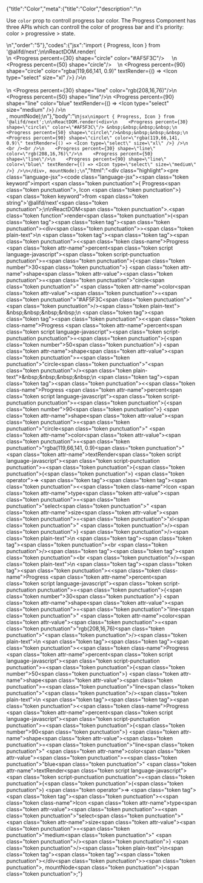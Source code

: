 {"title":"Color","meta":{"title":"Color","description":"\n<p>Use <code>color</code> prop to controll progress bar color. The Progress Component has three APIs which can controll the color of progress bar and it&#39;s priority: color &gt; progressive &gt;  state.</p>\n","order":"5"},"codes":{"jsx":"import { Progress, Icon } from '@alifd/next';\n\nReactDOM.render(<div>\n    <Progress percent={30} shape=\"circle\" color=\"#AF5F3C\"/> &nbsp;&nbsp;&nbsp;&nbsp;\n    <Progress percent={50} shape=\"circle\"/>&nbsp;&nbsp;&nbsp;&nbsp;\n    <Progress percent={90} shape=\"circle\" color=\"rgba(119,66,141, 0.9)\" textRender={() => <Icon type=\"select\" size=\"xl\" />} />\n    <br /><br />\n    <Progress percent={30} shape=\"line\" color=\"rgb(208,16,76)\"/>\n    <Progress percent={50} shape=\"line\"/>\n    <Progress percent={90} shape=\"line\" color=\"blue\" textRender={() => <Icon type=\"select\" size=\"medium\" />} />\n</div>, mountNode);\n"},"body":"\n````jsx\nimport { Progress, Icon } from '@alifd/next';\n\nReactDOM.render(<div>\n    <Progress percent={30} shape=\"circle\" color=\"#AF5F3C\"/> &nbsp;&nbsp;&nbsp;&nbsp;\n    <Progress percent={50} shape=\"circle\"/>&nbsp;&nbsp;&nbsp;&nbsp;\n    <Progress percent={90} shape=\"circle\" color=\"rgba(119,66,141, 0.9)\" textRender={() => <Icon type=\"select\" size=\"xl\" />} />\n    <br /><br />\n    <Progress percent={30} shape=\"line\" color=\"rgb(208,16,76)\"/>\n    <Progress percent={50} shape=\"line\"/>\n    <Progress percent={90} shape=\"line\" color=\"blue\" textRender={() => <Icon type=\"select\" size=\"medium\" />} />\n</div>, mountNode);\n````","html":"<script>(function(){\"use strict\";\n\nvar _next = require(\"@alifd/next\");\n\nReactDOM.render(React.createElement(\n    \"div\",\n    null,\n    React.createElement(_next.Progress, { percent: 30, shape: \"circle\", color: \"#AF5F3C\" }),\n    \" \\xA0\\xA0\\xA0\\xA0\",\n    React.createElement(_next.Progress, { percent: 50, shape: \"circle\" }),\n    \"\\xA0\\xA0\\xA0\\xA0\",\n    React.createElement(_next.Progress, { percent: 90, shape: \"circle\", color: \"rgba(119,66,141, 0.9)\", textRender: function textRender() {\n            return React.createElement(_next.Icon, { type: \"select\", size: \"xl\" });\n        } }),\n    React.createElement(\"br\", null),\n    React.createElement(\"br\", null),\n    React.createElement(_next.Progress, { percent: 30, shape: \"line\", color: \"rgb(208,16,76)\" }),\n    React.createElement(_next.Progress, { percent: 50, shape: \"line\" }),\n    React.createElement(_next.Progress, { percent: 90, shape: \"line\", color: \"blue\", textRender: function textRender() {\n            return React.createElement(_next.Icon, { type: \"select\", size: \"medium\" });\n        } })\n), mountNode);})()</script><div class=\"highlight\"><pre class=\"language-jsx\"><code class=\"language-jsx\"><span class=\"token keyword\">import</span> <span class=\"token punctuation\">{</span> Progress<span class=\"token punctuation\">,</span> Icon <span class=\"token punctuation\">}</span> <span class=\"token keyword\">from</span> <span class=\"token string\">'@alifd/next'</span><span class=\"token punctuation\">;</span>\n\nReactDOM<span class=\"token punctuation\">.</span><span class=\"token function\">render</span><span class=\"token punctuation\">(</span><span class=\"token tag\"><span class=\"token tag\"><span class=\"token punctuation\">&lt;</span>div</span><span class=\"token punctuation\">></span></span><span class=\"token plain-text\">\n    </span><span class=\"token tag\"><span class=\"token tag\"><span class=\"token punctuation\">&lt;</span><span class=\"token class-name\">Progress</span></span> <span class=\"token attr-name\">percent</span><span class=\"token script language-javascript\"><span class=\"token script-punctuation punctuation\">=</span><span class=\"token punctuation\">{</span><span class=\"token number\">30</span><span class=\"token punctuation\">}</span></span> <span class=\"token attr-name\">shape</span><span class=\"token attr-value\"><span class=\"token punctuation\">=</span><span class=\"token punctuation\">\"</span>circle<span class=\"token punctuation\">\"</span></span> <span class=\"token attr-name\">color</span><span class=\"token attr-value\"><span class=\"token punctuation\">=</span><span class=\"token punctuation\">\"</span>#AF5F3C<span class=\"token punctuation\">\"</span></span><span class=\"token punctuation\">/></span></span><span class=\"token plain-text\"> &amp;nbsp;&amp;nbsp;&amp;nbsp;&amp;nbsp;\n    </span><span class=\"token tag\"><span class=\"token tag\"><span class=\"token punctuation\">&lt;</span><span class=\"token class-name\">Progress</span></span> <span class=\"token attr-name\">percent</span><span class=\"token script language-javascript\"><span class=\"token script-punctuation punctuation\">=</span><span class=\"token punctuation\">{</span><span class=\"token number\">50</span><span class=\"token punctuation\">}</span></span> <span class=\"token attr-name\">shape</span><span class=\"token attr-value\"><span class=\"token punctuation\">=</span><span class=\"token punctuation\">\"</span>circle<span class=\"token punctuation\">\"</span></span><span class=\"token punctuation\">/></span></span><span class=\"token plain-text\">&amp;nbsp;&amp;nbsp;&amp;nbsp;&amp;nbsp;\n    </span><span class=\"token tag\"><span class=\"token tag\"><span class=\"token punctuation\">&lt;</span><span class=\"token class-name\">Progress</span></span> <span class=\"token attr-name\">percent</span><span class=\"token script language-javascript\"><span class=\"token script-punctuation punctuation\">=</span><span class=\"token punctuation\">{</span><span class=\"token number\">90</span><span class=\"token punctuation\">}</span></span> <span class=\"token attr-name\">shape</span><span class=\"token attr-value\"><span class=\"token punctuation\">=</span><span class=\"token punctuation\">\"</span>circle<span class=\"token punctuation\">\"</span></span> <span class=\"token attr-name\">color</span><span class=\"token attr-value\"><span class=\"token punctuation\">=</span><span class=\"token punctuation\">\"</span>rgba(119,66,141, 0.9)<span class=\"token punctuation\">\"</span></span> <span class=\"token attr-name\">textRender</span><span class=\"token script language-javascript\"><span class=\"token script-punctuation punctuation\">=</span><span class=\"token punctuation\">{</span><span class=\"token punctuation\">(</span><span class=\"token punctuation\">)</span> <span class=\"token operator\">=></span> <span class=\"token tag\"><span class=\"token tag\"><span class=\"token punctuation\">&lt;</span><span class=\"token class-name\">Icon</span></span> <span class=\"token attr-name\">type</span><span class=\"token attr-value\"><span class=\"token punctuation\">=</span><span class=\"token punctuation\">\"</span>select<span class=\"token punctuation\">\"</span></span> <span class=\"token attr-name\">size</span><span class=\"token attr-value\"><span class=\"token punctuation\">=</span><span class=\"token punctuation\">\"</span>xl<span class=\"token punctuation\">\"</span></span> <span class=\"token punctuation\">/></span></span><span class=\"token punctuation\">}</span></span> <span class=\"token punctuation\">/></span></span><span class=\"token plain-text\">\n    </span><span class=\"token tag\"><span class=\"token tag\"><span class=\"token punctuation\">&lt;</span>br</span> <span class=\"token punctuation\">/></span></span><span class=\"token tag\"><span class=\"token tag\"><span class=\"token punctuation\">&lt;</span>br</span> <span class=\"token punctuation\">/></span></span><span class=\"token plain-text\">\n    </span><span class=\"token tag\"><span class=\"token tag\"><span class=\"token punctuation\">&lt;</span><span class=\"token class-name\">Progress</span></span> <span class=\"token attr-name\">percent</span><span class=\"token script language-javascript\"><span class=\"token script-punctuation punctuation\">=</span><span class=\"token punctuation\">{</span><span class=\"token number\">30</span><span class=\"token punctuation\">}</span></span> <span class=\"token attr-name\">shape</span><span class=\"token attr-value\"><span class=\"token punctuation\">=</span><span class=\"token punctuation\">\"</span>line<span class=\"token punctuation\">\"</span></span> <span class=\"token attr-name\">color</span><span class=\"token attr-value\"><span class=\"token punctuation\">=</span><span class=\"token punctuation\">\"</span>rgb(208,16,76)<span class=\"token punctuation\">\"</span></span><span class=\"token punctuation\">/></span></span><span class=\"token plain-text\">\n    </span><span class=\"token tag\"><span class=\"token tag\"><span class=\"token punctuation\">&lt;</span><span class=\"token class-name\">Progress</span></span> <span class=\"token attr-name\">percent</span><span class=\"token script language-javascript\"><span class=\"token script-punctuation punctuation\">=</span><span class=\"token punctuation\">{</span><span class=\"token number\">50</span><span class=\"token punctuation\">}</span></span> <span class=\"token attr-name\">shape</span><span class=\"token attr-value\"><span class=\"token punctuation\">=</span><span class=\"token punctuation\">\"</span>line<span class=\"token punctuation\">\"</span></span><span class=\"token punctuation\">/></span></span><span class=\"token plain-text\">\n    </span><span class=\"token tag\"><span class=\"token tag\"><span class=\"token punctuation\">&lt;</span><span class=\"token class-name\">Progress</span></span> <span class=\"token attr-name\">percent</span><span class=\"token script language-javascript\"><span class=\"token script-punctuation punctuation\">=</span><span class=\"token punctuation\">{</span><span class=\"token number\">90</span><span class=\"token punctuation\">}</span></span> <span class=\"token attr-name\">shape</span><span class=\"token attr-value\"><span class=\"token punctuation\">=</span><span class=\"token punctuation\">\"</span>line<span class=\"token punctuation\">\"</span></span> <span class=\"token attr-name\">color</span><span class=\"token attr-value\"><span class=\"token punctuation\">=</span><span class=\"token punctuation\">\"</span>blue<span class=\"token punctuation\">\"</span></span> <span class=\"token attr-name\">textRender</span><span class=\"token script language-javascript\"><span class=\"token script-punctuation punctuation\">=</span><span class=\"token punctuation\">{</span><span class=\"token punctuation\">(</span><span class=\"token punctuation\">)</span> <span class=\"token operator\">=></span> <span class=\"token tag\"><span class=\"token tag\"><span class=\"token punctuation\">&lt;</span><span class=\"token class-name\">Icon</span></span> <span class=\"token attr-name\">type</span><span class=\"token attr-value\"><span class=\"token punctuation\">=</span><span class=\"token punctuation\">\"</span>select<span class=\"token punctuation\">\"</span></span> <span class=\"token attr-name\">size</span><span class=\"token attr-value\"><span class=\"token punctuation\">=</span><span class=\"token punctuation\">\"</span>medium<span class=\"token punctuation\">\"</span></span> <span class=\"token punctuation\">/></span></span><span class=\"token punctuation\">}</span></span> <span class=\"token punctuation\">/></span></span><span class=\"token plain-text\">\n</span><span class=\"token tag\"><span class=\"token tag\"><span class=\"token punctuation\">&lt;/</span>div</span><span class=\"token punctuation\">></span></span><span class=\"token punctuation\">,</span> mountNode<span class=\"token punctuation\">)</span><span class=\"token punctuation\">;</span></code></pre></div>"}